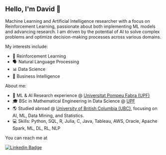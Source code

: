 ## Hello, I'm David 👋

Machine Learning and Artificial Intelligence researcher with a focus on Reinforcement Learning, passionate about both implementing ML models and advancing research. I am driven by the potential of AI to solve complex problems and optimize decision-making processes across various domains.

My interests include:
- 🤖 Reinforcement Learning
- 🗣️ Natural Language Processing
- 📊 Data Science
- 💼 Business Intelligence

About me:
- 🤖 ML & AI Research experience @ [Universitat Pompeu Fabra (UPF)](https://www.upf.edu/web/ai-ml)
- 🎓 BSc in Mathematical Engineering in Data Science @ [UPF](https://www.upf.edu/en/web/etic/grau-en-enginyeria-matematica-ciencia-de-dades)
- 🌎 Studied abroad @ [University of British Columbia (UBC)](https://www.ubc.ca/), focusing on AI, ML, Data Mining, and Statistics.
- 💻 Skills: Python, SQL, R, Julia, C, Java, Tableau, AWS, Oracle, Apache Spark, ML, DL, RL, NLP

You can reach me at 

[![Linkedin Badge](https://img.shields.io/badge/-davidperezcarrasco-blue?style=flat-square&logo=Linkedin&logoColor=white&link=[https://www.linkedin.com/in/davidperezcarrasco/])](https://www.linkedin.com/in/davidperezcarrasco/)

